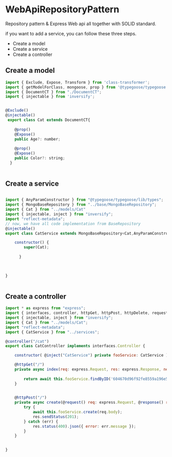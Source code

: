 # WebApiRepositoryPattern
Repository pattern &amp; Express Web api all together with SOLID standard.

if you want to add a service, you can follow these three steps.
 * Create a model
 * Create a service
 * Create a controller

## Create a model

```javascript
import { Exclude, Expose, Transform } from 'class-transformer';
import { getModelForClass, mongoose, prop } from '@typegoose/typegoose';
import { DocumentCT } from "./DocumentCT";
import { injectable } from 'inversify';


@Exclude()
@injectable()
 export class Cat extends DocumentCT{  
 
    @prop()
    @Expose()
    public Age?: number;
  
    @prop()
    @Expose()
    public Color?: string;
  }
  
```


## Create a service

```javascript

import { AnyParamConstructor } from "@typegoose/typegoose/lib/types";
import { MongoBaseRepository } from "../base/MongoBaseRepository";
import { Cat } from "../models/Cat"
import { injectable, inject } from "inversify";
import "reflect-metadata";
// now, we have all code implementation from BaseRepository
@injectable()
export class CatService extends MongoBaseRepository<Cat,AnyParamConstructor<Cat>>{

    constructor() {
        super(Cat);
        
      }

     
    
}
  
```


## Create a controller

```javascript
import * as express from "express";
import { interfaces, controller, httpGet, httpPost, httpDelete, request, queryParam, response, requestParam } from "inversify-express-utils";
import { injectable, inject } from "inversify";
import { Cat } from "../models/Cat";
import "reflect-metadata";
import { CatService } from "../services";

@controller("/cat")
export class CatController implements interfaces.Controller {

    constructor( @inject("CatService") private fooService: CatService ) {}

    @httpGet("/")
    private async index(req: express.Request, res: express.Response, next: express.NextFunction): Promise<Cat> {
       
        return await this.fooService.findByID('604670d96f92fe8559a196e5')
    }

 
    @httpPost("/")
    private async create(@request() req: express.Request, @response() res: express.Response) {
        try {
            await this.fooService.create(req.body);
            res.sendStatus(201);
        } catch (err) {
            res.status(400).json({ error: err.message });
        }
    }

  
}
  
```


